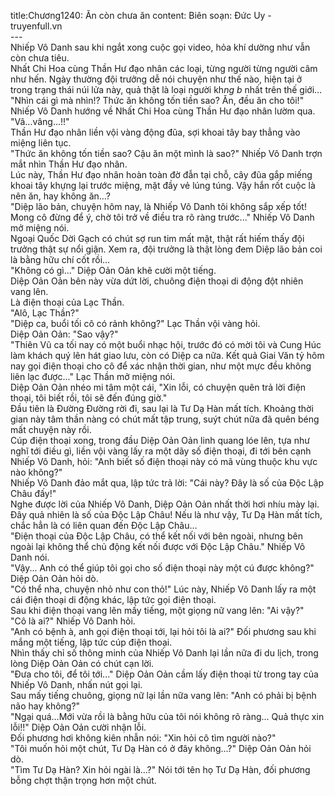 title:Chương1240: Ăn còn chưa ăn
content:
Biên soạn: Đức Uy - truyenfull.vn<br>---<br>Nhiếp Vô Danh sau khi ngắt xong cuộc gọi video, hỏa khí dường như vẫn còn chưa tiêu.<br>Nhất Chi Hoa cùng Thần Hư đạo nhân các loại, từng người từng người câm như hến. Ngày thường đội trưởng dễ nói chuyện như thế nào, hiện tại ở trong trạng thái núi lửa này, quả thật là loại người kh*ng b* nhất trên thế giới…<br>"Nhìn cái gì mà nhìn!? Thức ăn không tốn tiền sao? Ăn, đều ăn cho tôi!" Nhiếp Vô Danh hướng về Nhất Chi Hoa cùng Thần Hư đạo nhân lườm qua.<br>"Vâ…vâng…!!"<br>Thần Hư đạo nhân liền vội vàng động đũa, sợi khoai tây bay thẳng vào miệng liên tục.<br>"Thức ăn không tốn tiền sao? Cậu ăn một mình là sao?" Nhiếp Vô Danh trợn mắt nhìn Thần Hư đạo nhân.<br>Lúc này, Thần Hư đạo nhân hoàn toàn đờ đẫn tại chỗ, cây đũa gắp miếng khoai tây khựng lại trước miệng, mặt đầy vẻ lúng túng. Vậy hắn rốt cuộc là nên ăn, hay không ăn…?<br>"Diệp lão bản, chuyện hôm nay, là Nhiếp Vô Danh tôi không sắp xếp tốt! Mong cô đừng để ý, chờ tôi trở về điều tra rõ ràng trước..." Nhiếp Vô Danh mở miệng nói.<br>Ngoại Quốc Dời Gạch có chút sợ run tim mất mật, thật rất hiếm thấy đội trưởng thật sự nổi giận. Xem ra, đội trưởng là thật lòng đem Diệp lão bản coi là bằng hữu chí cốt rồi…<br>"Không có gì..." Diệp Oản Oản khẽ cười một tiếng.<br>Diệp Oản Oản bên này vừa dứt lời, chuông điện thoại di động đột nhiên vang lên.<br>Là điện thoại của Lạc Thần.<br>"Alô, Lạc Thần?"<br>"Diệp ca, buổi tối cô có rảnh không?" Lạc Thần vội vàng hỏi.<br>Diệp Oản Oản: "Sao vậy?"<br>"Thiên Vũ ca tối nay có một buổi nhạc hội, trước đó có mời tôi và Cung Húc làm khách quý lên hát giao lưu, còn có Diệp ca nữa. Kết quả Giai Văn tỷ hôm nay gọi điện thoại cho cô để xác nhận thời gian, như một mực đều không liên lạc được..." Lạc Thần mở miệng nói.<br>Diệp Oản Oản nhéo mi tâm một cái, "Xin lỗi, có chuyện quên trả lời điện thoại, tôi biết rồi, tôi sẽ đến đúng giờ."<br>Đầu tiên là Đường Đường rời đi, sau lại là Tư Dạ Hàn mất tích. Khoảng thời gian này tâm thần nàng có chút mất tập trung, suýt chút nữa đã quên béng mất chuyện này rồi.<br>Cúp điện thoại xong, trong đầu Diệp Oản Oản linh quang lóe lên, tựa như nghĩ tới điều gì, liền vội vàng lấy ra một dãy số điện thoại, đi tới bên cạnh Nhiếp Vô Danh, hỏi: "Anh biết số điện thoại này có mã vùng thuộc khu vực nào không?"<br>Nhiếp Vô Danh đảo mắt qua, lập tức trả lời: "Cái này? Đây là số của Độc Lập Châu đấy!"<br>Nghe được lời của Nhiếp Vô Danh, Diệp Oản Oản nhất thời hơi nhíu mày lại. Đây quả nhiên là số của Độc Lập Châu! Nếu là như vậy, Tư Dạ Hàn mất tích, chắc hẳn là có liên quan đến Độc Lập Châu…<br>"Điện thoại của Độc Lập Châu, có thể kết nối với bên ngoài, nhưng bên ngoài lại không thể chủ động kết nối được với Độc Lập Châu." Nhiếp Vô Danh nói.<br>"Vậy... Anh có thể giúp tôi gọi cho số điện thoại này một cú được không?" Diệp Oản Oản hỏi dò.<br>"Có thể nha, chuyện nhỏ như con thỏ!" Lúc này, Nhiếp Vô Danh lấy ra một cái điện thoại di động khác, lập tức gọi điện thoại.<br>Sau khi điện thoại vang lên mấy tiếng, một giọng nữ vang lên: "Ai vậy?"<br>"Cô là ai?" Nhiếp Vô Danh hỏi.<br>"Anh có bệnh à, anh gọi điện thoại tới, lại hỏi tôi là ai?" Đối phương sau khi mắng một tiếng, lập tức cúp điện thoại.<br>Nhìn thấy chỉ số thông minh của Nhiếp Vô Danh lại lần nữa đi du lịch, trong lòng Diệp Oản Oản có chút cạn lời.<br>"Đưa cho tôi, để tôi tới..." Diệp Oản Oản cầm lấy điện thoại từ trong tay của Nhiếp Vô Danh, nhấn nút gọi lại.<br>Sau mấy tiếng chuông, giọng nữ lại lần nữa vang lên: "Anh có phải bị bệnh não hay không?"<br>"Ngại quá…Mới vừa rồi là bằng hữu của tôi nói không rõ ràng... Quả thực xin lỗi!!" Diệp Oản Oản cười nhận lỗi.<br>Đối phương hơi không kiên nhẫn nói: "Xin hỏi cô tìm người nào?"<br>"Tôi muốn hỏi một chút, Tư Dạ Hàn có ở đây không...?" Diệp Oản Oản hỏi dò.<br>"Tìm Tư Dạ Hàn? Xin hỏi ngài là…?" Nói tới tên họ Tư Dạ Hàn, đối phương bỗng chợt thận trọng hơn một chút.